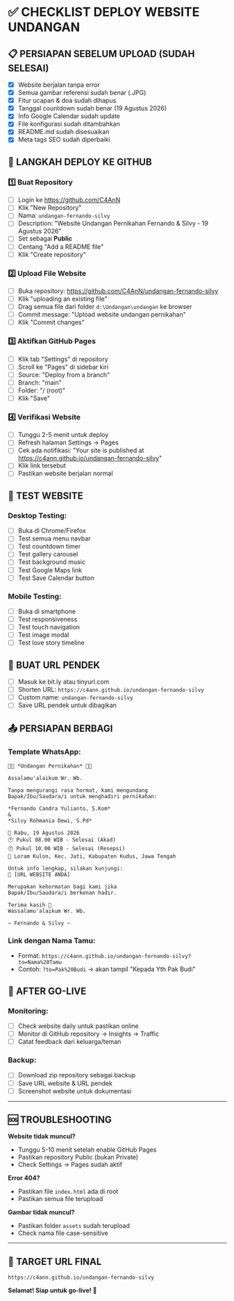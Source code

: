 # ✅ CHECKLIST DEPLOY WEBSITE UNDANGAN

## 📋 PERSIAPAN SEBELUM UPLOAD (SUDAH SELESAI)
- [x] Website berjalan tanpa error
- [x] Semua gambar referensi sudah benar (.JPG)
- [x] Fitur ucapan & doa sudah dihapus
- [x] Tanggal countdown sudah benar (19 Agustus 2026)
- [x] Info Google Calendar sudah update
- [x] File konfigurasi sudah ditambahkan
- [x] README.md sudah disesuaikan
- [x] Meta tags SEO sudah diperbaiki

## 🚀 LANGKAH DEPLOY KE GITHUB

### 1️⃣ Buat Repository
- [ ] Login ke https://github.com/C4AnN
- [ ] Klik "New Repository"
- [ ] Nama: `undangan-fernando-silvy`
- [ ] Description: "Website Undangan Pernikahan Fernando & Silvy - 19 Agustus 2026"
- [ ] Set sebagai **Public**
- [ ] Centang "Add a README file"
- [ ] Klik "Create repository"

### 2️⃣ Upload File Website
- [ ] Buka repository: https://github.com/C4AnN/undangan-fernando-silvy
- [ ] Klik "uploading an existing file"
- [ ] Drag semua file dari folder `d:\Undangan\undangan` ke browser
- [ ] Commit message: "Upload website undangan pernikahan"
- [ ] Klik "Commit changes"

### 3️⃣ Aktifkan GitHub Pages
- [ ] Klik tab "Settings" di repository
- [ ] Scroll ke "Pages" di sidebar kiri
- [ ] Source: "Deploy from a branch"
- [ ] Branch: "main"
- [ ] Folder: "/ (root)"
- [ ] Klik "Save"

### 4️⃣ Verifikasi Website
- [ ] Tunggu 2-5 menit untuk deploy
- [ ] Refresh halaman Settings → Pages
- [ ] Cek ada notifikasi: "Your site is published at https://c4ann.github.io/undangan-fernando-silvy"
- [ ] Klik link tersebut
- [ ] Pastikan website berjalan normal

## 📱 TEST WEBSITE

### Desktop Testing:
- [ ] Buka di Chrome/Firefox
- [ ] Test semua menu navbar
- [ ] Test countdown timer
- [ ] Test gallery carousel
- [ ] Test background music
- [ ] Test Google Maps link
- [ ] Test Save Calendar button

### Mobile Testing:
- [ ] Buka di smartphone
- [ ] Test responsiveness
- [ ] Test touch navigation
- [ ] Test image modal
- [ ] Test love story timeline

## 🔗 BUAT URL PENDEK
- [ ] Masuk ke bit.ly atau tinyurl.com
- [ ] Shorten URL: `https://c4ann.github.io/undangan-fernando-silvy`
- [ ] Custom name: `undangan-fernando-silvy`
- [ ] Save URL pendek untuk dibagikan

## 📤 PERSIAPAN BERBAGI

### Template WhatsApp:
```
🤵👰 *Undangan Pernikahan* 👰🤵

Assalamu'alaikum Wr. Wb.

Tanpa mengurangi rasa hormat, kami mengundang 
Bapak/Ibu/Saudara/i untuk menghadiri pernikahan:

*Fernando Candra Yulianto, S.Kom*
&
*Silvy Rohmania Dewi, S.Pd*

📅 Rabu, 19 Agustus 2026
🕐 Pukul 08.00 WIB - Selesai (Akad)
🕐 Pukul 10.00 WIB - Selesai (Resepsi)
📍 Loram Kulon, Kec. Jati, Kabupaten Kudus, Jawa Tengah

Untuk info lengkap, silakan kunjungi:
🔗 [URL WEBSITE ANDA]

Merupakan kehormatan bagi kami jika 
Bapak/Ibu/Saudara/i berkenan hadir.

Terima kasih 🙏
Wassalamu'alaikum Wr. Wb.

~ Fernando & Silvy ~
```

### Link dengan Nama Tamu:
- Format: `https://c4ann.github.io/undangan-fernando-silvy?to=Nama%20Tamu`
- Contoh: `?to=Pak%20Budi` → akan tampil "Kepada Yth Pak Budi"

## 🔄 AFTER GO-LIVE

### Monitoring:
- [ ] Check website daily untuk pastikan online
- [ ] Monitor di GitHub repository → Insights → Traffic
- [ ] Catat feedback dari keluarga/teman

### Backup:
- [ ] Download zip repository sebagai backup
- [ ] Save URL website & URL pendek
- [ ] Screenshot website untuk dokumentasi

---

## 🆘 TROUBLESHOOTING

**Website tidak muncul?**
- Tunggu 5-10 menit setelah enable GitHub Pages
- Pastikan repository Public (bukan Private)
- Check Settings → Pages sudah aktif

**Error 404?**
- Pastikan file `index.html` ada di root
- Pastikan semua file terupload

**Gambar tidak muncul?**
- Pastikan folder `assets` sudah terupload
- Check nama file case-sensitive

---

## 🎯 TARGET URL FINAL
```
https://c4ann.github.io/undangan-fernando-silvy
```

**Selamat! Siap untuk go-live! 🚀**
